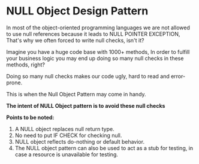# NULL Object Design Pattern

In most of the object-oriented programming languages we are not allowed to use null references because it leads to NULL POINTER EXCEPTION, That's why we often forced to write null checks, isn't it?

Imagine you have a huge code base with 1000+ methods, In order to fulfill your business logic you may end up doing so many null checks in these methods, right?

Doing so many null checks makes our code ugly, hard to read and error-prone.

This is when the Null Object Pattern may come in handy.

**The intent of NULL Object pattern is to avoid these null checks**

**Points to be noted:**

1. A NULL object replaces null return type.
2. No need to put IF CHECK for checking null.
3. NULL object reflects do-nothing or default behavior.
4. The NULL object pattern can also be used to act as a stub for testing, in case a resource is unavailable for testing.

